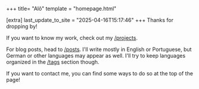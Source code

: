 +++
title= "Alô"
template = "homepage.html"

[extra]
last_update_to_site = "2025-04-16T15:17:46"
+++
Thanks for dropping by!

If you want to know my work, check out my [/projects](./projects).

For blog posts, head to [/posts](./posts).
I'll write mostly in English or Portuguese, but German or other languages may appear as well. I'll try to keep languages organized in the [/tags](./tags) section though.

If you want to contact me, you can find some ways to do so at the top of the page!
